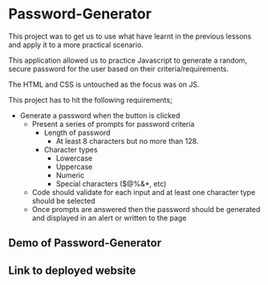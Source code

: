 # Password-Generator

This project was to get us to use what have learnt in the previous lessons and apply it to a more practical scenario.

This application allowed us to practice Javascript to generate a random, secure password for the user based on their criteria/requirements.

The HTML and CSS is untouched as the focus was on JS.

This project has to hit the following requirements;

* Generate a password when the button is clicked
  * Present a series of prompts for password criteria
    * Length of password
      * At least 8 characters but no more than 128.
    * Character types
      * Lowercase
      * Uppercase
      * Numeric
      * Special characters ($@%&*, etc)
  * Code should validate for each input and at least one character type should be selected
  * Once prompts are answered then the password should be generated and displayed in an alert or written to the page

## Demo of Password-Generator


## Link to deployed website







